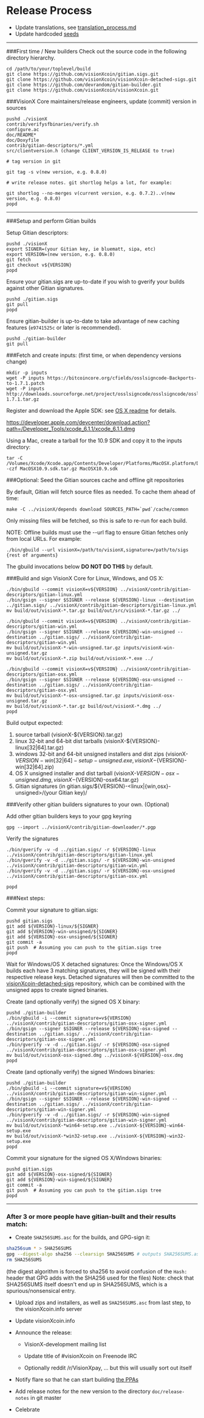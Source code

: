 Release Process
====================

* Update translations, see [translation_process.md](https://github.com/visionXcoin/visionX/blob/master/doc/translation_process.md#syncing-with-transifex)
* Update hardcoded [seeds](/contrib/seeds)

* * *

###First time / New builders
Check out the source code in the following directory hierarchy.

	cd /path/to/your/toplevel/build
	git clone https://github.com/visionXcoin/gitian.sigs.git
	git clone https://github.com/visionXcoin/visionXcoin-detached-sigs.git
	git clone https://github.com/devrandom/gitian-builder.git
	git clone https://github.com/visionXcoin/visionXcoin.git

###VisionX Core maintainers/release engineers, update (commit) version in sources

	pushd ./visionX
	contrib/verifysfbinaries/verify.sh
	configure.ac
	doc/README*
	doc/Doxyfile
	contrib/gitian-descriptors/*.yml
	src/clientversion.h (change CLIENT_VERSION_IS_RELEASE to true)

	# tag version in git

	git tag -s v(new version, e.g. 0.8.0)

	# write release notes. git shortlog helps a lot, for example:

	git shortlog --no-merges v(current version, e.g. 0.7.2)..v(new version, e.g. 0.8.0)
	popd

* * *

###Setup and perform Gitian builds

 Setup Gitian descriptors:

	pushd ./visionX
	export SIGNER=(your Gitian key, ie bluematt, sipa, etc)
	export VERSION=(new version, e.g. 0.8.0)
	git fetch
	git checkout v${VERSION}
	popd

  Ensure your gitian.sigs are up-to-date if you wish to gverify your builds against other Gitian signatures.

	pushd ./gitian.sigs
	git pull
	popd

  Ensure gitian-builder is up-to-date to take advantage of new caching features (`e9741525c` or later is recommended).

	pushd ./gitian-builder
	git pull

###Fetch and create inputs: (first time, or when dependency versions change)

	mkdir -p inputs
	wget -P inputs https://bitcoincore.org/cfields/osslsigncode-Backports-to-1.7.1.patch
	wget -P inputs http://downloads.sourceforge.net/project/osslsigncode/osslsigncode/osslsigncode-1.7.1.tar.gz

 Register and download the Apple SDK: see [OS X readme](README_osx.txt) for details.

 https://developer.apple.com/devcenter/download.action?path=/Developer_Tools/xcode_6.1.1/xcode_6.1.1.dmg

 Using a Mac, create a tarball for the 10.9 SDK and copy it to the inputs directory:

	tar -C /Volumes/Xcode/Xcode.app/Contents/Developer/Platforms/MacOSX.platform/Developer/SDKs/ -czf MacOSX10.9.sdk.tar.gz MacOSX10.9.sdk

###Optional: Seed the Gitian sources cache and offline git repositories

By default, Gitian will fetch source files as needed. To cache them ahead of time:

	make -C ../visionX/depends download SOURCES_PATH=`pwd`/cache/common

Only missing files will be fetched, so this is safe to re-run for each build.

NOTE: Offline builds must use the --url flag to ensure Gitian fetches only from local URLs. For example:
```
./bin/gbuild --url visionX=/path/to/visionX,signature=/path/to/sigs {rest of arguments}
```
The gbuild invocations below <b>DO NOT DO THIS</b> by default.

###Build and sign VisionX Core for Linux, Windows, and OS X:

	./bin/gbuild --commit visionX=v${VERSION} ../visionX/contrib/gitian-descriptors/gitian-linux.yml
	./bin/gsign --signer $SIGNER --release ${VERSION}-linux --destination ../gitian.sigs/ ../visionX/contrib/gitian-descriptors/gitian-linux.yml
	mv build/out/visionX-*.tar.gz build/out/src/visionX-*.tar.gz ../

	./bin/gbuild --commit visionX=v${VERSION} ../visionX/contrib/gitian-descriptors/gitian-win.yml
	./bin/gsign --signer $SIGNER --release ${VERSION}-win-unsigned --destination ../gitian.sigs/ ../visionX/contrib/gitian-descriptors/gitian-win.yml
	mv build/out/visionX-*-win-unsigned.tar.gz inputs/visionX-win-unsigned.tar.gz
	mv build/out/visionX-*.zip build/out/visionX-*.exe ../

	./bin/gbuild --commit visionX=v${VERSION} ../visionX/contrib/gitian-descriptors/gitian-osx.yml
	./bin/gsign --signer $SIGNER --release ${VERSION}-osx-unsigned --destination ../gitian.sigs/ ../visionX/contrib/gitian-descriptors/gitian-osx.yml
	mv build/out/visionX-*-osx-unsigned.tar.gz inputs/visionX-osx-unsigned.tar.gz
	mv build/out/visionX-*.tar.gz build/out/visionX-*.dmg ../
	popd

  Build output expected:

  1. source tarball (visionX-${VERSION}.tar.gz)
  2. linux 32-bit and 64-bit dist tarballs (visionX-${VERSION}-linux[32|64].tar.gz)
  3. windows 32-bit and 64-bit unsigned installers and dist zips (visionX-${VERSION}-win[32|64]-setup-unsigned.exe, visionX-${VERSION}-win[32|64].zip)
  4. OS X unsigned installer and dist tarball (visionX-${VERSION}-osx-unsigned.dmg, visionX-${VERSION}-osx64.tar.gz)
  5. Gitian signatures (in gitian.sigs/${VERSION}-<linux|{win,osx}-unsigned>/(your Gitian key)/

###Verify other gitian builders signatures to your own. (Optional)

  Add other gitian builders keys to your gpg keyring

	gpg --import ../visionX/contrib/gitian-downloader/*.pgp

  Verify the signatures

	./bin/gverify -v -d ../gitian.sigs/ -r ${VERSION}-linux ../visionX/contrib/gitian-descriptors/gitian-linux.yml
	./bin/gverify -v -d ../gitian.sigs/ -r ${VERSION}-win-unsigned ../visionX/contrib/gitian-descriptors/gitian-win.yml
	./bin/gverify -v -d ../gitian.sigs/ -r ${VERSION}-osx-unsigned ../visionX/contrib/gitian-descriptors/gitian-osx.yml

	popd

###Next steps:

Commit your signature to gitian.sigs:

	pushd gitian.sigs
	git add ${VERSION}-linux/${SIGNER}
	git add ${VERSION}-win-unsigned/${SIGNER}
	git add ${VERSION}-osx-unsigned/${SIGNER}
	git commit -a
	git push  # Assuming you can push to the gitian.sigs tree
	popd

  Wait for Windows/OS X detached signatures:
	Once the Windows/OS X builds each have 3 matching signatures, they will be signed with their respective release keys.
	Detached signatures will then be committed to the [visionXcoin-detached-sigs](https://github.com/visionXcoin/visionXcoin-detached-sigs) repository, which can be combined with the unsigned apps to create signed binaries.

  Create (and optionally verify) the signed OS X binary:

	pushd ./gitian-builder
	./bin/gbuild -i --commit signature=v${VERSION} ../visionX/contrib/gitian-descriptors/gitian-osx-signer.yml
	./bin/gsign --signer $SIGNER --release ${VERSION}-osx-signed --destination ../gitian.sigs/ ../visionX/contrib/gitian-descriptors/gitian-osx-signer.yml
	./bin/gverify -v -d ../gitian.sigs/ -r ${VERSION}-osx-signed ../visionX/contrib/gitian-descriptors/gitian-osx-signer.yml
	mv build/out/visionX-osx-signed.dmg ../visionX-${VERSION}-osx.dmg
	popd

  Create (and optionally verify) the signed Windows binaries:

	pushd ./gitian-builder
	./bin/gbuild -i --commit signature=v${VERSION} ../visionX/contrib/gitian-descriptors/gitian-win-signer.yml
	./bin/gsign --signer $SIGNER --release ${VERSION}-win-signed --destination ../gitian.sigs/ ../visionX/contrib/gitian-descriptors/gitian-win-signer.yml
	./bin/gverify -v -d ../gitian.sigs/ -r ${VERSION}-win-signed ../visionX/contrib/gitian-descriptors/gitian-win-signer.yml
	mv build/out/visionX-*win64-setup.exe ../visionX-${VERSION}-win64-setup.exe
	mv build/out/visionX-*win32-setup.exe ../visionX-${VERSION}-win32-setup.exe
	popd

Commit your signature for the signed OS X/Windows binaries:

	pushd gitian.sigs
	git add ${VERSION}-osx-signed/${SIGNER}
	git add ${VERSION}-win-signed/${SIGNER}
	git commit -a
	git push  # Assuming you can push to the gitian.sigs tree
	popd

-------------------------------------------------------------------------

### After 3 or more people have gitian-built and their results match:

- Create `SHA256SUMS.asc` for the builds, and GPG-sign it:
```bash
sha256sum * > SHA256SUMS
gpg --digest-algo sha256 --clearsign SHA256SUMS # outputs SHA256SUMS.asc
rm SHA256SUMS
```
(the digest algorithm is forced to sha256 to avoid confusion of the `Hash:` header that GPG adds with the SHA256 used for the files)
Note: check that SHA256SUMS itself doesn't end up in SHA256SUMS, which is a spurious/nonsensical entry.

- Upload zips and installers, as well as `SHA256SUMS.asc` from last step, to the visionXcoin.info server

- Update visionXcoin.info

- Announce the release:
  - VisionX-development mailing list

  - Update title of #visionXcoin on Freenode IRC

  - Optionally reddit /r/VisionXpay, ... but this will usually sort out itself

- Notify flare so that he can start building [the PPAs](https://launchpad.net/~visionXcoin.info/+archive/ubuntu/visionX)

- Add release notes for the new version to the directory `doc/release-notes` in git master

- Celebrate
